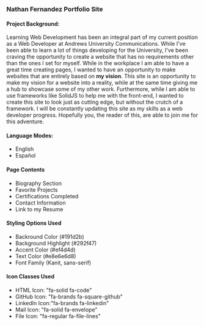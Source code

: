 ### Nathan Fernandez Portfolio Site
#### Project Background:
Learning Web Development has been an integral part of my current position as a Web Developer at Andrews University Communications. While I've been able to learn a lot of things developing for the University, I've been craving the opportunity to create a website that has no requirements other than the ones I set for myself. While in the workplace I am able to have a great time creating pages, I wanted to have an opportunity to make websites that are entirely based on **my vision**. This site is an opportunity to make my vision for a website into a reality, while at the same time giving me a hub to showcase some of my other work. Furthermore, while I am able to use frameworks like SolidJS to help me with the front-end, I wanted to create this site to look just as cutting edge, but without the crutch of a framework. I will be constantly updating this site as my skills as a web developer progress. Hopefully you, the reader of this, are able to join me for this adventure.

#### Language Modes:
- English
- Español


#### Page Contents
- Biography Section
- Favorite Projects
- Certifications Completed
- Contact Information
- Link to my Resume

#### Styling Options Used
- Backround Color (#191d2b)
- Background Highlight (#292f47)
- Accent Color (#ef4d4d)
- Text Color (#e8e6e6d8)
- Font Family (Kanit, sans-serif)

#### Icon Classes Used
- HTML Icon: "fa-solid fa-code"
- GitHub Icon: "fa-brands fa-square-github"
- LinkedIn Icon:"fa-brands fa-linkedin"
- Mail Icon: "fa-solid fa-envelope"
- File Icon: "fa-regular fa-file-lines"
